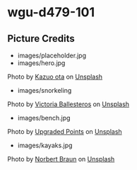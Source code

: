 wgu-d479-101
==

## Picture Credits

* images/placeholder.jpg 
* images/hero.jpg

Photo by <a href="https://unsplash.com/@kazuo513?utm_content=creditCopyText&utm_medium=referral&utm_source=unsplash">Kazuo ota</a> on <a href="https://unsplash.com/photos/white-sail-boat-on-sea-during-daytime-DAjg75Lzt0Q?utm_content=creditCopyText&utm_medium=referral&utm_source=unsplash">Unsplash</a>

* images/snorkeling

Photo by <a href="https://unsplash.com/@vicuballesteros?utm_content=creditCopyText&utm_medium=referral&utm_source=unsplash">Victoria Ballesteros</a> on <a href="https://unsplash.com/photos/a-person-in-scuba-gear-under-water-xsTqMVvStMA?utm_content=creditCopyText&utm_medium=referral&utm_source=unsplash">Unsplash</a>
  
* images/bench.jpg

Photo by <a href="https://unsplash.com/@upgradedpoints?utm_content=creditCopyText&utm_medium=referral&utm_source=unsplash">Upgraded Points</a> on <a href="https://unsplash.com/photos/woman-in-white-bikini-lying-on-white-bed-xjTp2RjWg3A?utm_content=creditCopyText&utm_medium=referral&utm_source=unsplash">Unsplash</a>
  
* images/kayaks.jpg

Photo by <a href="https://unsplash.com/@medion4you?utm_content=creditCopyText&utm_medium=referral&utm_source=unsplash">Norbert Braun</a> on <a href="https://unsplash.com/photos/two-kayaks-sitting-on-a-sandy-beach-next-to-the-ocean-bT_HDHCgEmY?utm_content=creditCopyText&utm_medium=referral&utm_source=unsplash">Unsplash</a>
  